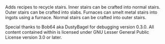 Adds recipes to recycle stairs. Inner stairs can be crafted into normal stairs. Outer stairs can be crafted into slabs. Furnaces can smelt metal stairs into ingots using a furnace.  Normal stairs can be crafted into outer stairs. 

Special thanks to Bob64 aka DustyBagel for debugging version 0.3.0. All content contained within is licensed under GNU Lesser General Public License version 3.0 or later.
